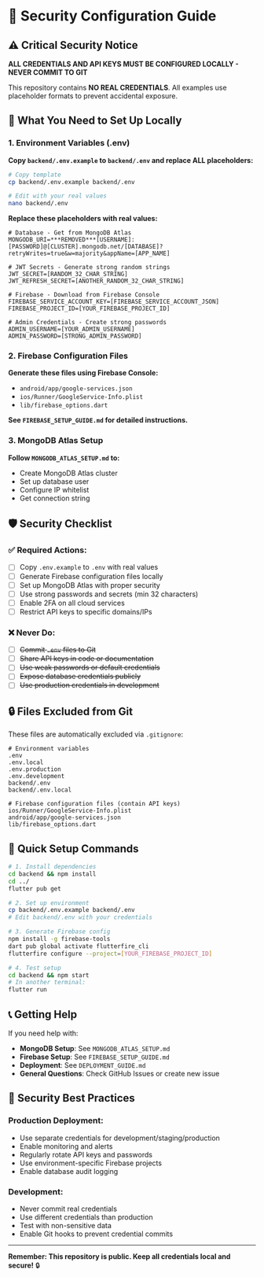 # 🔐 Security Configuration Guide

## ⚠️ Critical Security Notice

**ALL CREDENTIALS AND API KEYS MUST BE CONFIGURED LOCALLY - NEVER COMMIT TO GIT**

This repository contains **NO REAL CREDENTIALS**. All examples use placeholder formats to prevent accidental exposure.

## 🚨 What You Need to Set Up Locally

### 1. Environment Variables (.env)

**Copy `backend/.env.example` to `backend/.env` and replace ALL placeholders:**

```bash
# Copy template
cp backend/.env.example backend/.env

# Edit with your real values
nano backend/.env
```

**Replace these placeholders with real values:**

```properties
# Database - Get from MongoDB Atlas
MONGODB_URI=***REMOVED***[USERNAME]:[PASSWORD]@[CLUSTER].mongodb.net/[DATABASE]?retryWrites=true&w=majority&appName=[APP_NAME]

# JWT Secrets - Generate strong random strings
JWT_SECRET=[RANDOM_32_CHAR_STRING]
JWT_REFRESH_SECRET=[ANOTHER_RANDOM_32_CHAR_STRING]

# Firebase - Download from Firebase Console
FIREBASE_SERVICE_ACCOUNT_KEY=[FIREBASE_SERVICE_ACCOUNT_JSON]
FIREBASE_PROJECT_ID=[YOUR_FIREBASE_PROJECT_ID]

# Admin Credentials - Create strong passwords
ADMIN_USERNAME=[YOUR_ADMIN_USERNAME]
ADMIN_PASSWORD=[STRONG_ADMIN_PASSWORD]
```

### 2. Firebase Configuration Files

**Generate these files using Firebase Console:**

- `android/app/google-services.json`
- `ios/Runner/GoogleService-Info.plist` 
- `lib/firebase_options.dart`

**See `FIREBASE_SETUP_GUIDE.md` for detailed instructions.**

### 3. MongoDB Atlas Setup

**Follow `MONGODB_ATLAS_SETUP.md` to:**
- Create MongoDB Atlas cluster
- Set up database user
- Configure IP whitelist
- Get connection string

## 🛡️ Security Checklist

### ✅ Required Actions:

- [ ] Copy `.env.example` to `.env` with real values
- [ ] Generate Firebase configuration files locally
- [ ] Set up MongoDB Atlas with proper security
- [ ] Use strong passwords and secrets (min 32 characters)
- [ ] Enable 2FA on all cloud services
- [ ] Restrict API keys to specific domains/IPs

### ❌ Never Do:

- [ ] ~~Commit `.env` files to Git~~
- [ ] ~~Share API keys in code or documentation~~
- [ ] ~~Use weak passwords or default credentials~~
- [ ] ~~Expose database credentials publicly~~
- [ ] ~~Use production credentials in development~~

## 🔒 Files Excluded from Git

These files are automatically excluded via `.gitignore`:

```
# Environment variables
.env
.env.local
.env.production
.env.development
backend/.env
backend/.env.local

# Firebase configuration files (contain API keys)
ios/Runner/GoogleService-Info.plist
android/app/google-services.json
lib/firebase_options.dart
```

## 🚀 Quick Setup Commands

```bash
# 1. Install dependencies
cd backend && npm install
cd ../
flutter pub get

# 2. Set up environment
cp backend/.env.example backend/.env
# Edit backend/.env with your credentials

# 3. Generate Firebase config
npm install -g firebase-tools
dart pub global activate flutterfire_cli
flutterfire configure --project=[YOUR_FIREBASE_PROJECT_ID]

# 4. Test setup
cd backend && npm start
# In another terminal:
flutter run
```

## 📞 Getting Help

If you need help with:

- **MongoDB Setup**: See `MONGODB_ATLAS_SETUP.md`
- **Firebase Setup**: See `FIREBASE_SETUP_GUIDE.md`  
- **Deployment**: See `DEPLOYMENT_GUIDE.md`
- **General Questions**: Check GitHub Issues or create new issue

## 🔐 Security Best Practices

### Production Deployment:
- Use separate credentials for development/staging/production
- Enable monitoring and alerts
- Regularly rotate API keys and passwords
- Use environment-specific Firebase projects
- Enable database audit logging

### Development:
- Never commit real credentials
- Use different credentials than production
- Test with non-sensitive data
- Enable Git hooks to prevent credential commits

---

**Remember: This repository is public. Keep all credentials local and secure!** 🔒